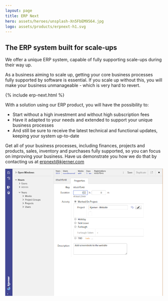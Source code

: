 ```yaml
---
layout: page
title: ERP Next
hero: assets/heroes/unsplash-Xn5FbEM9564.jpg
logo: assets/products/erpnext-h1.svg
---
```


## The ERP system built for scale-ups

We offer a unique ERP system, capable of fully supporting scale-ups during their way up.

As a business aiming to scale up, getting your core business processes fully supported by software is essential.
If you scale up without this, you will make your business unmanageable - which is very hard to revert.

{% include erp-next.html %}

With a solution using our ERP product, you will have the possibility to:
* Start without a high investment and without high subscription fees
* Have it adapted to your needs and extended to support your unique business processes
* And still be sure to receive the latest technical and functional updates, keeping your system up-to-date

Get all of your business processes, including finances, projects and products, sales, inventory and purchases fully supported, so you can focus on improving your business. Have us demonstrate you how we do that by contacting us at erpnext@kjerner.com

<img src="../assets/photo/erp_next/urenregistratie.png" alt="ERP Next Screenshot"
	title="ERP Next" />
